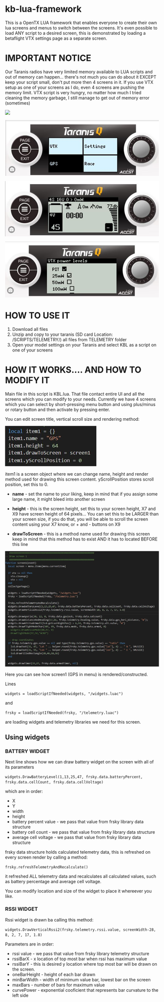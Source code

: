 # kb-lua-framework

This is a OpenTX LUA framework that enables everyone to create their own lua screens and menus to switch between the screens.
It's even possible to load ANY script to a desired screen, this is demonstrated by loading a betaflight VTX settings page as a separate screen.

# IMPORTANT NOTICE
Our Taranis radios have very limited memory available to LUA scripts and out of memory can happen... there's not much you can do about it EXCEPT keep your script small, don't put more then 4 screens in it. If you use VTX setup as one of your screens as I do, even 4 screens are pushing the memory limit. VTX script is very hungry, no matter how much I tried cleaning the memory garbage, I still manage to get out of memory error (sometimes)



![](https://raw.githubusercontent.com/kbilicic/kb-lua-framework/master/IMAGES/demo%2019.2.2019.gif)

![](https://raw.githubusercontent.com/kbilicic/kb-lua-framework/master/IMAGES/menu1.JPG)

![](https://raw.githubusercontent.com/kbilicic/kb-lua-framework/master/IMAGES/gps_screen1.JPG)

![](https://raw.githubusercontent.com/kbilicic/kb-lua-framework/master/IMAGES/vtx_settings.JPG)


# HOW TO USE IT

1. Download all files
2. Unzip and copy to your taranis (SD card Location: /SCRIPTS/TELEMETRY/) all files from TELEMETRY folder
3. Open your model settings on your Taranis and select KBL as a script on one of your screens


# HOW IT WORKS.... AND HOW TO MODIFY IT

Main file in this script is KBL.lua. That file contact entire UI and all the screens which you can modify to your needs.
Currently we have 4 screens which you can select by short-pressing menu button and using plus/minus or rotary button and then activate by pressing enter.


You can edit screen title, vertical scroll size and rendering method:

![](https://raw.githubusercontent.com/kbilicic/kb-lua-framework/master/IMAGES/screen_config_example.JPG)

item1 is a screen object where we can change name, height and render method used for drawing this screen content. yScrollPosition stores scroll position, set this to 0.

* **name** - set the name to your liking, keep in mind that if you assign some large name, it might bleed into another screen

* **height** - this is the screen height, set this to your screen height, X7 and X9 have screen height of 64 pixels...
         You can set this to be LARGER than your screen size, if you do that, you will be able to scroll the screen content using your X7          know, or + and - buttons on X9
         
* **drawToScreen** - this is a method name used for drawing this screen
               keep in mind that this method has to exist AND it has to located BEFORE this line
               

![](https://raw.githubusercontent.com/kbilicic/kb-lua-framework/master/IMAGES/screen1_code.JPG)

Here you can see how screen1 (GPS in menu) is rendered/constructed. 

Lines

`widgets = loadScriptIfNeeded(widgets, "/widgets.luac")` 

and

`frsky = loadScriptIfNeeded(frsky, "/telemetry.luac")`

are loading widgets and telemetry libraries we need for this screen.

## Using widgets

### BATTERY WIDGET

Next line shows how we can draw battery widget on the screen with all of its parameters

`widgets.DrawBatteryLevel(1,13,25,47, frsky.data.batteryPercent, frsky.data.cellCount, frsky.data.cellVoltage)`

which are in order:

* X 
* Y
* width
* height
* battery percent value - we pass that value from frsky library data structure
* battery cell count - we pass that value from frsky library data structure
* average cell voltage - we pass that value from frsky library data structure

frsky data structure holds calculated telemetry data, this is refreshed on every screen render by calling a method:

`frsky.refreshTelemetryAndRecalculate()`

it refreshed ALL telemetry data and recalculates all calculated values, such as battery percentage and average cell voltage.

You can modify location and size of the widget to place it whereever you like.


### RSSI WIDGET

Rssi widget is drawn ba calling this method:

`widgets.DrawVerticalRssi2(frsky.telemetry.rssi.value, screenWidth-28, 8, 2, 7, 17, 1.8)`

Parameters are in order:

* rssi value - we pass that value from frsky library telemetry structure
* rssiBarX - x location of top most bar when rssi has maximum value
* rssiBarY - this is desired y location where top most bar will be drawn on the screen.
* oneBarHeight - height of each bar drawn
* minBarWidth - width of minimum value bar, lowest bar on the screen
* maxBars - number of bars for maximum value
* curvePower - exponential cooficient that represents bar curvature to the left side

